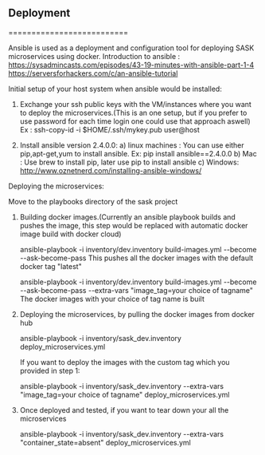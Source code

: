 ## Deployment
==========================

Ansible is used as a deployment and configuration tool for deploying SASK microservices using docker.
Introduction to ansible : https://sysadmincasts.com/episodes/43-19-minutes-with-ansible-part-1-4
                          https://serversforhackers.com/c/an-ansible-tutorial


Initial setup of your host system when ansible would be installed:

1. Exchange your ssh public keys with the VM/instances where you want to deploy the microservices.(This is an one setup, but if you prefer to use password for each time login one could use that approach aswell)
   Ex : ssh-copy-id -i $HOME/.ssh/mykey.pub user@host

2. Install ansible version 2.4.0.0:
     a) linux machines : You can use either pip,apt-get,yum to install ansible. Ex: pip install ansible==2.4.0.0
	 b) Mac :  Use brew to install pip, later use pip to install ansible
	 c) Windows:  http://www.oznetnerd.com/installing-ansible-windows/

Deploying the microservices:

Move to the playbooks directory of the sask project

1. Building docker images.(Currently an ansible playbook builds and pushes the image, this step would be replaced with automatic docker image build with docker cloud)
	
   ansible-playbook -i inventory/dev.inventory build-images.yml --become --ask-become-pass
   This pushes all the docker images with the default docker tag "latest"

   ansible-playbook -i inventory/dev.inventory build-images.yml --become --ask-become-pass --extra-vars "image_tag=your choice of tagname"
   The docker images with your choice of tag name is built

2. Deploying the microservices, by pulling the docker images from docker hub

   ansible-playbook -i inventory/sask_dev.inventory deploy_microservices.yml
   
   If you want to deploy the images with the custom tag which you provided in step 1:
   
   ansible-playbook -i inventory/sask_dev.inventory --extra-vars "image_tag=your choice of tagname" deploy_microservices.yml

3. Once deployed and tested, if you want to tear down your all the microservices

   ansible-playbook -i inventory/sask_dev.inventory --extra-vars "container_state=absent" deploy_microservices.yml 
	  
	 
   

